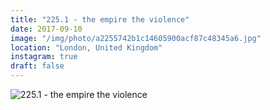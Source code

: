 ```yaml
---
title: "225.1 - the empire the violence"
date: 2017-09-10
image: "/img/photo/a2255742b1c14605900acf87c48345a6.jpg"
location: "London, United Kingdom"
instagram: true
draft: false
---
```


![225.1 - the empire the violence](/img/photo/a2255742b1c14605900acf87c48345a6.jpg)
